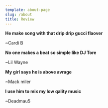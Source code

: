 ```yaml
---
template: about-page
slug: /about
title: Review
---
```




**He make song with that drip drip gucci flaover**

   ~Cardi B

**No one makes a beat so simple like DJ Tore**

  ~Lil Wayne

**My girl says he is above avrage**

  ~Mack miler

**I use him to mix my low qality music**

  ~Deadmau5
